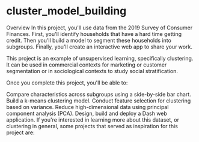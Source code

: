 # cluster_model_building

Overview In this project, you'll use data from the 2019 Survey of Consumer Finances. First, you'll identify households that have a hard time getting credit. Then you'll build a model to segment these households into subgroups. Finally, you'll create an interactive web app to share your work.

This project is an example of unsupervised learning, specifically clustering. It can be used in commercial contexts for marketing or customer segmentation or in sociological contexts to study social stratification.

Once you complete this project, you'll be able to:

Compare characteristics across subgroups using a side-by-side bar chart. Build a k-means clustering model. Conduct feature selection for clustering based on variance. Reduce high-dimensional data using principal component analysis (PCA). Design, build and deploy a Dash web application. If you're interested in learning more about this dataset, or clustering in general, some projects that served as inspiration for this project are:
